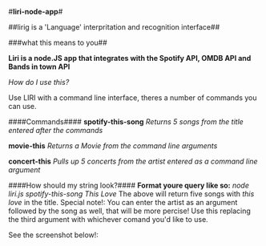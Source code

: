 #**liri-node-app**#

##lirig is a 'Language'  interpritation and recognition interface##

###what this means to you##

**Liri is a node.JS app that integrates with the Spotify API, OMDB API and Bands in town API**

*How do I use this?*

Use LIRI with a command line interface, theres a number  of commands you  can use.

####Commands####
**spotify-this-song**
*Returns 5 songs from the title entered after the commands*

**movie-this**
*Returns a Movie from the command line arguments*

**concert-this**
*Pulls up 5 concerts from the artist entered as a command line argument*

####How should my string look?####
**Format youre query like so:** *node liri.js spotify-this-song This Love*
The above will return five songs with *this love* in the title.
Special note!: You can enter the artist as an argument followed by the song as well, that will be more percise!
Use this replacing the third argument with whichever comand you'd like to use.

See the screenshot below!:
